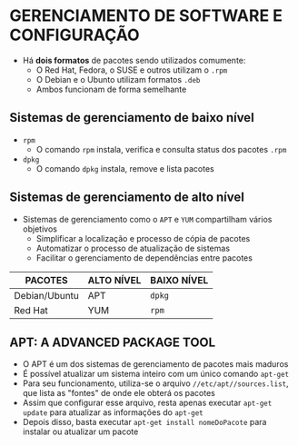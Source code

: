 # GERENCIAMENTO DE SOFTWARE E CONFIGURAÇÃO

- Há **dois formatos** de pacotes sendo utilizados comumente:
  - O Red Hat, Fedora, o SUSE e outros utilizam o `.rpm`
  - O Debian e o Ubunto utilizam formatos `.deb`
  - Ambos funcionam de forma semelhante

## Sistemas de gerenciamento de baixo nível

- `rpm`
  - O comando `rpm` instala, verifica  e consulta  status dos pacotes `.rpm`
- `dpkg`
  - O comando `dpkg` instala, remove e lista pacotes

## Sistemas de gerenciamento de alto nível

- Sistemas de gerenciamento como o `APT` e `YUM` compartilham vários objetivos
  - Simplificar a localização e processo de cópia  de pacotes
  - Automatizar o processo de atualização de sistemas
  - Facilitar o gerenciamento de dependências entre pacotes

| PACOTES     | ALTO NÍVEL      | BAIXO NÍVEL       |
|---------------------|----------|-----------|
| Debian/Ubuntu      | APT        | `dpkg` |
| Red Hat           | YUM    | `rpm`     |

## APT: A ADVANCED PACKAGE TOOL

- O APT é um dos sistemas de gerenciamento de pacotes mais maduros
- É possível atualizar um sistema inteiro com um único comando `apt-get`
- Para seu funcionamento, utiliza-se  o arquivo `//etc/apt//sources.list`, que lista as "fontes" de onde ele obterá os pacotes
- Assim que configurar esse arquivo, resta apenas executar `apt-get update` para atualizar as informações do `apt-get`
- Depois disso, basta executar `apt-get install nomeDoPacote` para instalar ou atualizar um pacote
